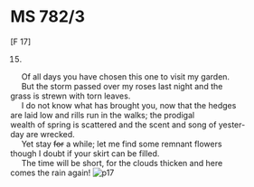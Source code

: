 # MS 782/3

[F 17]

15.
&nbsp;&nbsp;&nbsp;&nbsp;&nbsp;Of all days you have chosen this one to visit my garden. \
&nbsp;&nbsp;&nbsp;&nbsp;&nbsp;But the storm passed over my roses last night and the \
grass is strewn with torn leaves. \
&nbsp;&nbsp;&nbsp;&nbsp;&nbsp;I do not know what has brought you, now that the hedges \
are laid low and rills run in the walks; the prodigal \
wealth of spring is scattered and the scent and song of yester- \
day are wrecked. \
&nbsp;&nbsp;&nbsp;&nbsp;&nbsp;Yet stay ~~for~~ a while; let me find some remnant flowers \
though I doubt if your skirt can be filled. \
&nbsp;&nbsp;&nbsp;&nbsp;&nbsp;The time will be short, for the clouds thicken and here \
comes the rain again! 
![p17](MS782_3-017.jpg)
